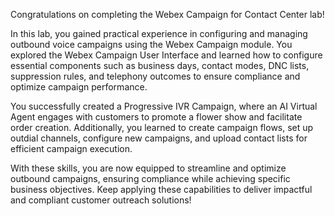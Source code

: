 Congratulations on completing the Webex Campaign for Contact Center lab!</br>


In this lab, you gained practical experience in configuring and managing outbound voice campaigns using the Webex Campaign module. You explored the Webex Campaign User Interface and learned how to configure essential components such as business days, contact modes, DNC lists, suppression rules, and telephony outcomes to ensure compliance and optimize campaign performance.</br>


You successfully created a Progressive IVR Campaign, where an AI Virtual Agent engages with customers to promote a flower show and facilitate order creation. Additionally, you learned to create campaign flows, set up outdial channels, configure new campaigns, and upload contact lists for efficient campaign execution.</br>


With these skills, you are now equipped to streamline and optimize outbound campaigns, ensuring compliance while achieving specific business objectives. Keep applying these capabilities to deliver impactful and compliant customer outreach solutions!